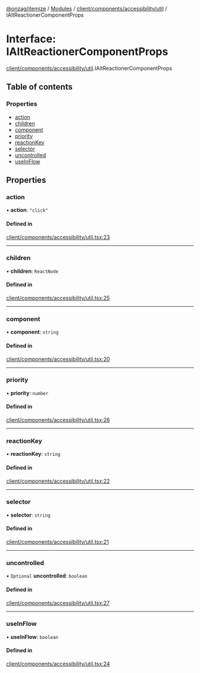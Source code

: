 [@onzag/itemize](../README.md) / [Modules](../modules.md) / [client/components/accessibility/util](../modules/client_components_accessibility_util.md) / IAltReactionerComponentProps

# Interface: IAltReactionerComponentProps

[client/components/accessibility/util](../modules/client_components_accessibility_util.md).IAltReactionerComponentProps

## Table of contents

### Properties

- [action](client_components_accessibility_util.IAltReactionerComponentProps.md#action)
- [children](client_components_accessibility_util.IAltReactionerComponentProps.md#children)
- [component](client_components_accessibility_util.IAltReactionerComponentProps.md#component)
- [priority](client_components_accessibility_util.IAltReactionerComponentProps.md#priority)
- [reactionKey](client_components_accessibility_util.IAltReactionerComponentProps.md#reactionkey)
- [selector](client_components_accessibility_util.IAltReactionerComponentProps.md#selector)
- [uncontrolled](client_components_accessibility_util.IAltReactionerComponentProps.md#uncontrolled)
- [useInFlow](client_components_accessibility_util.IAltReactionerComponentProps.md#useinflow)

## Properties

### action

• **action**: ``"click"``

#### Defined in

[client/components/accessibility/util.tsx:23](https://github.com/onzag/itemize/blob/a24376ed/client/components/accessibility/util.tsx#L23)

___

### children

• **children**: `ReactNode`

#### Defined in

[client/components/accessibility/util.tsx:25](https://github.com/onzag/itemize/blob/a24376ed/client/components/accessibility/util.tsx#L25)

___

### component

• **component**: `string`

#### Defined in

[client/components/accessibility/util.tsx:20](https://github.com/onzag/itemize/blob/a24376ed/client/components/accessibility/util.tsx#L20)

___

### priority

• **priority**: `number`

#### Defined in

[client/components/accessibility/util.tsx:26](https://github.com/onzag/itemize/blob/a24376ed/client/components/accessibility/util.tsx#L26)

___

### reactionKey

• **reactionKey**: `string`

#### Defined in

[client/components/accessibility/util.tsx:22](https://github.com/onzag/itemize/blob/a24376ed/client/components/accessibility/util.tsx#L22)

___

### selector

• **selector**: `string`

#### Defined in

[client/components/accessibility/util.tsx:21](https://github.com/onzag/itemize/blob/a24376ed/client/components/accessibility/util.tsx#L21)

___

### uncontrolled

• `Optional` **uncontrolled**: `boolean`

#### Defined in

[client/components/accessibility/util.tsx:27](https://github.com/onzag/itemize/blob/a24376ed/client/components/accessibility/util.tsx#L27)

___

### useInFlow

• **useInFlow**: `boolean`

#### Defined in

[client/components/accessibility/util.tsx:24](https://github.com/onzag/itemize/blob/a24376ed/client/components/accessibility/util.tsx#L24)
